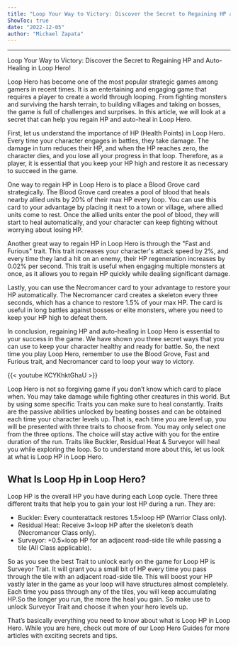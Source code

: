 ```yaml
---
title: "Loop Your Way to Victory: Discover the Secret to Regaining HP and Auto-Healing in Loop Hero!"
ShowToc: true 
date: "2022-12-05"
author: "Michael Zapata"
---
```

*****
Loop Your Way to Victory: Discover the Secret to Regaining HP and Auto-Healing in Loop Hero!

Loop Hero has become one of the most popular strategic games among gamers in recent times. It is an entertaining and engaging game that requires a player to create a world through looping. From fighting monsters and surviving the harsh terrain, to building villages and taking on bosses, the game is full of challenges and surprises. In this article, we will look at a secret that can help you regain HP and auto-heal in Loop Hero.

First, let us understand the importance of HP (Health Points) in Loop Hero. Every time your character engages in battles, they take damage. The damage in turn reduces their HP, and when the HP reaches zero, the character dies, and you lose all your progress in that loop. Therefore, as a player, it is essential that you keep your HP high and restore it as necessary to succeed in the game.

One way to regain HP in Loop Hero is to place a Blood Grove card strategically. The Blood Grove card creates a pool of blood that heals nearby allied units by 20% of their max HP every loop. You can use this card to your advantage by placing it next to a town or village, where allied units come to rest. Once the allied units enter the pool of blood, they will start to heal automatically, and your character can keep fighting without worrying about losing HP.

Another great way to regain HP in Loop Hero is through the "Fast and Furious" trait. This trait increases your character's attack speed by 2%, and every time they land a hit on an enemy, their HP regeneration increases by 0.02% per second. This trait is useful when engaging multiple monsters at once, as it allows you to regain HP quickly while dealing significant damage.

Lastly, you can use the Necromancer card to your advantage to restore your HP automatically. The Necromancer card creates a skeleton every three seconds, which has a chance to restore 1.5% of your max HP. The card is useful in long battles against bosses or elite monsters, where you need to keep your HP high to defeat them.

In conclusion, regaining HP and auto-healing in Loop Hero is essential to your success in the game. We have shown you three secret ways that you can use to keep your character healthy and ready for battle. So, the next time you play Loop Hero, remember to use the Blood Grove, Fast and Furious trait, and Necromancer card to loop your way to victory.

{{< youtube KCYKhktGhaU >}} 



Loop Hero is not so forgiving game if you don’t know which card to place when. You may take damage while fighting other creatures in this world. But by using some specific Traits you can make sure to heal constantly. Traits are the passive abilities unlocked by beating bosses and can be obtained each time your character levels up. That is, each time you are level up, you will be presented with three traits to choose from. You may only select one from the three options. The choice will stay active with you for the entire duration of the run. Traits like Buckler, Residual Heat & Surveyor will heal you while exploring the loop. So to understand more about this, let us look at what is Loop HP in Loop Hero.
 
## What Is Loop Hp in Loop Hero?
 

 
Loop HP is the overall HP you have during each Loop cycle. There three different traits that help you to gain your lost HP during a run. They are:
 
- Buckler: Every counterattack restores 1.5×loop HP (Warrior Class only).
 - Residual Heat: Receive 3×loop HP after the skeleton’s death (Necromancer Class only).
 - Surveyor: +0.5×loop HP for an adjacent road-side tile while passing a tile (All Class applicable).

 
So as you see the best Trait to unlock early on the game for Loop HP is Surveyor Trait. It will grant you a small bit of HP every time you pass through the tile with an adjacent road-side tile. This will boost your HP vastly later in the game as your loop will have structures almost completely. Each time you pass through any of the tiles, you will keep accumulating HP.So the longer you run, the more the heal you gain. So make use to unlock Surveyor Trait and choose it when your hero levels up.
 
That’s basically everything you need to know about what is Loop HP in Loop Hero. While you are here, check out more of our Loop Hero Guides for more articles with exciting secrets and tips.



